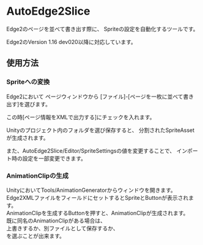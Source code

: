# AutoEdge2Slice
Edge2のページを並べて書き出す際に、
Spriteの設定を自動化するツールです。

Edge2のVersion 1.16 dev020以降に対応しています。

## 使用方法
### Spriteへの変換
Edge2において
ページウィンドウから
[ファイル]-[ページを一枚に並べて書き出す]を選びます。<br>

この時[ページ情報をXMLで出力する]にチェックを入れます。<br>

Unityのプロジェクト内のフォルダを選び保存すると、
分割されたSpriteAssetが生成されます。

また、AutoEdge2Slice/Editor/SpriteSettingsの値を変更することで、
インポート時の設定を一部変更できます。

### AnimationClipの生成
UnityにおいてTools/AnimationGeneratorからウィンドウを開きます。<br>
Edge2XMLファイルをフィールドにセットするとSpriteとButtonが表示されます。<br>
AnimationClipを生成するButtonを押すと、AnimationClipが生成されます。<br>
既に同名のAnimationClipがある場合は、<br>
上書きするか、別ファイルとして保存するか、<br>
を選ぶことが出来ます。<br>
